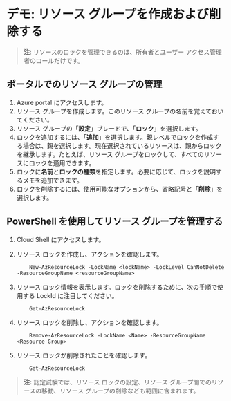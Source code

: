 # デモ: リソース グループを作成および削除する

> **注**: リソースのロックを管理できるのは、所有者とユーザー アクセス管理者のロールだけです。

## ポータルでのリソース グループの管理

1. Azure portal にアクセスします。
1. リソース グループを作成します。このリソース グループの名前を覚えておいてください。 
1. リソース グループの「**設定**」ブレードで、「**ロック**」を選択します。
1. ロックを追加するには、「**追加**」を選択します。親レベルでロックを作成する場合は、親を選択します。現在選択されているリソースは、親からロックを継承します。たとえば、リソース グループをロックして、すべてのリソースにロックを適用できます。
1. ロックに**名前**と**ロックの種類**を指定します。必要に応じて、ロックを説明するメモを追加できます。
1. ロックを削除するには、使用可能なオプションから、省略記号と「**削除**」を選択します。

## PowerShell を使用してリソース グループを管理する

1. Cloud Shell にアクセスします。
2. リソース ロックを作成し、アクションを確認します。

    ```
        New-AzResourceLock -LockName <lockName> -LockLevel CanNotDelete -ResourceGroupName <resourceGroupName>
    ```

3. リソース ロック情報を表示します。ロックを削除するために、次の手順で使用する LockId に注目してください。

    ```
        Get-AzResourceLock
    ```

4. リソース ロックを削除し、アクションを確認します。 

    ```
        Remove-AzResourceLock -LockName <Name> -ResourceGroupName <Resource Group>
    ```

5. リソース ロックが削除されたことを確認します。


    ```
        Get-AzResourceLock
    ```

>**注:** 認定試験では、リソース ロックの設定、リソース グループ間でのリソースの移動、リソース グループの削除なども範囲に含まれます。
